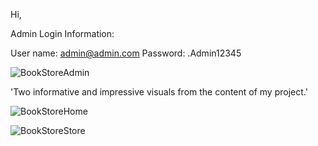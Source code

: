 Hi,

Admin Login Information:

  User name: admin@admin.com
  Password: .Admin12345


![BookStoreAdmin](https://github.com/hasimakcy/BookStore/assets/77328571/165f93d6-95c8-47dc-b09d-ad2dcc189059)



'Two informative and impressive visuals from the content of my project.'

![BookStoreHome](https://github.com/hasimakcy/BookStore/assets/77328571/94b6618f-ca53-44d0-9cfa-f1e7560e469b)

![BookStoreStore](https://github.com/hasimakcy/BookStore/assets/77328571/4da9c389-63a6-44fd-9f4c-1ef80926b7f6)
